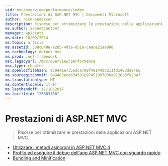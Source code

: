 ```yaml
---
uid: mvc/overview/performance/index
title: Prestazioni di ASP.NET MVC | Documenti Microsoft
author: rick-anderson
description: Risorse per ottimizzare le prestazioni delle applicazioni ASP.NET MVC.
ms.author: aspnetcontent
manager: wpickett
ms.date: 10/09/2014
ms.topic: article
ms.assetid: 388c048e-a285-4d1a-851a-caace21aa988
ms.technology: dotnet-mvc
ms.prod: .net-framework
msc.legacyurl: /mvc/overview/performance
msc.type: chapter
ms.openlocfilehash: 9c0e41e7356dca788f4e144dd211fd1483da8465
ms.sourcegitcommit: 9a9483aceb34591c97451997036a9120c3fe2baf
ms.translationtype: HT
ms.contentlocale: it-IT
ms.lasthandoff: 11/10/2017
ms.locfileid: "26503180"
---
```

<a name="aspnet-mvc-performance"></a>Prestazioni di ASP.NET MVC
====================
> Risorse per ottimizzare le prestazioni delle applicazioni ASP.NET MVC.


- [Utilizzare i metodi asincroni in ASP.NET MVC 4](using-asynchronous-methods-in-aspnet-mvc-4.md)
- [Profilo ed eseguire il debug dell'app ASP.NET MVC con sguardo rapido](profile-and-debug-your-aspnet-mvc-app-with-glimpse.md)
- [Bundling and Minification](bundling-and-minification.md)
